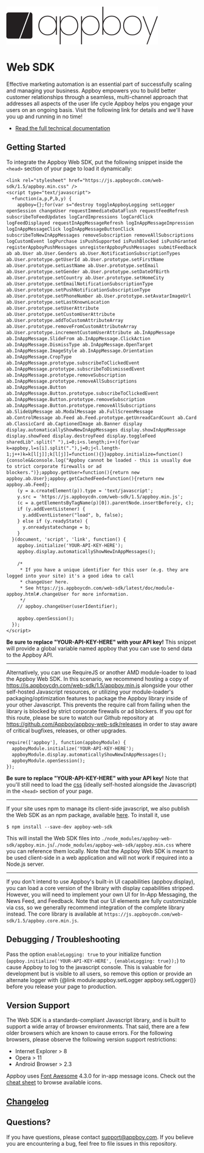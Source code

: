 ![Appboy Logo](https://github.com/Appboy/appboy-web-sdk/blob/master/Appboy_Logo_400x100.png)

# Web SDK

Effective marketing automation is an essential part of successfully scaling and managing your business. Appboy empowers you to build better customer relationships through a seamless, multi-channel approach that addresses all aspects of the user life cycle Appboy helps you engage your users on an ongoing basis. Visit the following link for details and we'll have you up and running in no time!

- [Read the full technical documentation](https://js.appboycdn.com/web-sdk/1.5/doc/module-appboy.html)

## Getting Started

To integrate the Appboy Web SDK, put the following snippet inside the `<head>` section of your page to load it dynamically:

<!--- UPDATE THESE LOADING SNIPPETS IN THE SAMPLE BUILD APP'S INDEX.HTML WHEN YOU CHANGE THEM!!
  For context, these are largely standard "load js from js" snippets - the basic approach is to create a script
  element, place it in the DOM, and the browser will do the remote fetch from the CDN. They're a little weird to
  read because they're semi-minimized to help reduce the amount of space we take up in peoples' applications.
  specifically, all the arguments to the snippet other than the onload callback (y) are only even params to reduce
  repetition and minimize snippet size. The cheekiness in the parameter naming was straight-up stolen from
  Localytics' version of this snippet: http://docs.localytics.com/#Dev/Integrate/web-integration.html

  Note that

  if (y.addEventListener) {
    y.addEventListener("load", b, false);
  }
  else if (y.readyState) {
    y.onreadystatechange = b;
  }

  is IE8 support: https://msdn.microsoft.com/en-us/library/hh180173(v=vs.85).aspx - when we drop IE8 we can strip this
  conditional out and just use the load listener.

  The INTERFACE_STUBBING_SNIPPET block is programmatically generated and templated by the grunt build from interface.json,
  using generate-interface-stub.js - to see the fully templated version, `grunt`, `grunt prepare-deployment`, and look
  inside build/public-docs/README.md
--->

```
<link rel="stylesheet" href="https://js.appboycdn.com/web-sdk/1.5/appboy.min.css" />
<script type="text/javascript">
  +function(a,p,P,b,y) {
    appboy={};for(var s="destroy toggleAppboyLogging setLogger openSession changeUser requestImmediateDataFlush requestFeedRefresh subscribeToFeedUpdates logCardImpressions logCardClick logFeedDisplayed requestInAppMessageRefresh logInAppMessageImpression logInAppMessageClick logInAppMessageButtonClick subscribeToNewInAppMessages removeSubscription removeAllSubscriptions logCustomEvent logPurchase isPushSupported isPushBlocked isPushGranted registerAppboyPushMessages unregisterAppboyPushMessages submitFeedback ab ab.User ab.User.Genders ab.User.NotificationSubscriptionTypes ab.User.prototype.getUserId ab.User.prototype.setFirstName ab.User.prototype.setLastName ab.User.prototype.setEmail ab.User.prototype.setGender ab.User.prototype.setDateOfBirth ab.User.prototype.setCountry ab.User.prototype.setHomeCity ab.User.prototype.setEmailNotificationSubscriptionType ab.User.prototype.setPushNotificationSubscriptionType ab.User.prototype.setPhoneNumber ab.User.prototype.setAvatarImageUrl ab.User.prototype.setLastKnownLocation ab.User.prototype.setUserAttribute ab.User.prototype.setCustomUserAttribute ab.User.prototype.addToCustomAttributeArray ab.User.prototype.removeFromCustomAttributeArray ab.User.prototype.incrementCustomUserAttribute ab.InAppMessage ab.InAppMessage.SlideFrom ab.InAppMessage.ClickAction ab.InAppMessage.DismissType ab.InAppMessage.OpenTarget ab.InAppMessage.ImageStyle ab.InAppMessage.Orientation ab.InAppMessage.CropType ab.InAppMessage.prototype.subscribeToClickedEvent ab.InAppMessage.prototype.subscribeToDismissedEvent ab.InAppMessage.prototype.removeSubscription ab.InAppMessage.prototype.removeAllSubscriptions ab.InAppMessage.Button ab.InAppMessage.Button.prototype.subscribeToClickedEvent ab.InAppMessage.Button.prototype.removeSubscription ab.InAppMessage.Button.prototype.removeAllSubscriptions ab.SlideUpMessage ab.ModalMessage ab.FullScreenMessage ab.ControlMessage ab.Feed ab.Feed.prototype.getUnreadCardCount ab.Card ab.ClassicCard ab.CaptionedImage ab.Banner display display.automaticallyShowNewInAppMessages display.showInAppMessage display.showFeed display.destroyFeed display.toggleFeed sharedLib".split(" "),i=0;i<s.length;i++){for(var k=appboy,l=s[i].split("."),j=0;j<l.length-1;j++)k=k[l[j]];k[l[j]]=function(){}}appboy.initialize=function(){console&&console.log("Appboy cannot be loaded - this is usually due to strict corporate firewalls or ad blockers.")};appboy.getUser=function(){return new appboy.ab.User};appboy.getCachedFeed=function(){return new appboy.ab.Feed};
    (y = a.createElement(p)).type = 'text/javascript';
    y.src = 'https://js.appboycdn.com/web-sdk/1.5/appboy.min.js';
    (c = a.getElementsByTagName(p)[0]).parentNode.insertBefore(y, c);
    if (y.addEventListener) {
      y.addEventListener("load", b, false);
    } else if (y.readyState) {
      y.onreadystatechange = b;
    }
  }(document, 'script', 'link', function() {
    appboy.initialize('YOUR-API-KEY-HERE');
    appboy.display.automaticallyShowNewInAppMessages();

    /*
     * If you have a unique identifier for this user (e.g. they are logged into your site) it's a good idea to call
     * changeUser here.
     * See https://js.appboycdn.com/web-sdk/latest/doc/module-appboy.html#.changeUser for more information.
     */
    // appboy.changeUser(userIdentifier);

    appboy.openSession();
  });
</script>
```

**Be sure to replace "YOUR-API-KEY-HERE" with your API key!** This snippet will provide a global variable named appboy that you can use to send data to the Appboy API.

----------------------------------------

Alternatively, you can use RequireJS or another AMD module-loader to load the Appboy Web SDK. In this scenario, we recommend hosting a copy of https://js.appboycdn.com/web-sdk/1.5/appboy.min.js alongside your other self-hosted Javascript resources, or utilizing your module-loader's packaging/optimization features to package the Appboy library inside of your other Javascript. This prevents the require call from failing when the library is blocked by strict corporate firewalls or ad blockers. If you opt for this route, please be sure to watch our Github repository at https://github.com/Appboy/appboy-web-sdk/releases in order to stay aware of critical bugfixes, releases, or other upgrades.

```
require(['appboy'], function(appboyModule) {
  appboyModule.initialize('YOUR-API-KEY-HERE');
  appboyModule.display.automaticallyShowNewInAppMessages();
  appboyModule.openSession();
});
```

**Be sure to replace "YOUR-API-KEY-HERE" with your API key!** Note that you'll still need to load the [css](https://js.appboycdn.com/web-sdk/1.5/appboy.min.css) (ideally self-hosted alongside the Javascript) in the `<head>` section of your page.

----------------------------------------

If your site uses npm to manage its client-side javascript, we also publish the Web SDK as an npm package, available [here](https://www.npmjs.com/package/appboy-web-sdk). To install it, use

```
$ npm install --save-dev appboy-web-sdk
```

This will install the Web SDK files into `./node_modules/appboy-web-sdk/appboy.min.js`/`./node_modules/appboy-web-sdk/appboy.min.css` where you can reference them locally. Note that the Appboy Web SDK is meant to be used client-side in a web application and will not work if required into a Node.js server.

----------------------------------------

If you don't intend to use Appboy's built-in UI capabilities (appboy.display), you can load a core version of the
library with display capabilities stripped. However, you will need to implement your own UI for In-App Messaging, the
News Feed, and Feedback. Note that our UI elements are fully customizable via css, so we generally recommend integration
of the complete library instead. The core library is available at `https://js.appboycdn.com/web-sdk/1.5/appboy.core.min.js`.

## Debugging / Troubleshooting

Pass the option `enableLogging: true` to your initialize function (`appboy.initialize('YOUR-API-KEY-HERE', {enableLogging: true});`) to cause Appboy to log to the javascript console. This is valuable for development but is visible to all users,
so remove this option or provide an alternate logger with {@link module:appboy.setLogger appboy.setLogger()} before you
release your page to production.

## Version Support

The Web SDK is a standards-compliant Javascript library, and is built to support a wide array of browser environments. That said, there are a few older browsers which are known to cause errors. For the following browsers, please observe the following version support restrictions:

- Internet Explorer > 8
- Opera > 11
- Android Browser > 2.3

Appboy uses [Font Awesome](http://fortawesome.github.io/Font-Awesome/) 4.3.0 for in-app message icons. Check out the [cheat sheet](http://fortawesome.github.io/Font-Awesome/cheatsheet/) to browse available icons.

## [Changelog](https://github.com/Appboy/appboy-web-sdk/blob/master/CHANGELOG.md)

## Questions?

If you have questions, please contact [support@appboy.com](mailto:support@appboy.com). If you believe you are encountering a bug, feel free to file issues in this repository.
